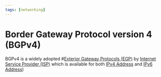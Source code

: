 ```yaml
---
tags: [networking]
---
```


# Border Gateway Protocol version 4 (BGPv4)

BGPv4 is a widely adopted #[Exterior Gateway Protocols (EGP)](202207071158.md)
by [Internet Service Provider (ISP)](202209271141.md) which is available for
both [IPv4 Address](202206151453.md) and [IPv6 Address](202206281129.md))
